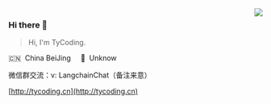 <img align="right" src="https://github-readme-stats-git-masterrstaa-rickstaa.vercel.app/api?username=tycoding&hide=prs&show_icons=true&count_private=true&line_height=28&hide_border=true&card_width=450&include_all_commits=true&role=owner,collaborator&exclude_repo=github-readme-stats">

### Hi there 👋

> Hi, I'm TyCoding.

🇨🇳 &nbsp;China BeiJing  &nbsp;&nbsp;&nbsp; 🌱 &nbsp;Unknow

微信群交流：v: LangchainChat（备注来意）

[http://tycoding.cn](http://tycoding.cn)

